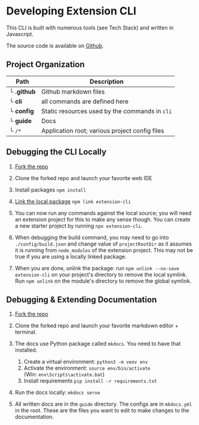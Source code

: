 # Developing Extension CLI

This CLI is built with numerous tools (see Tech Stack) and written in Javascript. 

The source code is available on [Github](https://github.com/MobileFirstLLC/extension-cli).


## Project Organization

Path | Description
--- | ---
└ **.github** | Github markdown files
└ **cli** |  all commands are defined here
└ **config** | Static resources used by the commands in `cli`
└ **guide** | Docs
└ `/*` | Application root; various project config files


## Debugging the CLI Locally

1. [Fork the repo](https://github.com/MobileFirstLLC/extension-cli/fork)

2. Clone the forked repo and launch your favorite web IDE

3. Install packages `npm install`

4. [Link the local package](https://docs.npmjs.com/cli/link.html) `npm link extension-cli`

5. You can now run any commands against the local source; you will need an extension project for this to make any sense though. You can create a new starter project by running `npx extension-cli`.

6. When debugging the build command, you may need to go into `./config/build.json` and change value of `projectRootDir` as it assumes it is running from `node_modules` of the extension project. This may not be true if you are using a locally linked package.

7. When you are done, unlink the package: run `npm unlink --no-save extension-cli` on your project's directory to remove the local symlink. Run `npm unlink` on the module's directory to remove the global symlink.

## Debugging & Extending Documentation

1. [Fork the repo](https://github.com/MobileFirstLLC/extension-cli/fork)

2. Clone the forked repo and launch your favorite markdown editor + terminal.

3. The docs use Python package called `mkdocs`. You need to have that installed.

    1. Create a virtual environment: `python3 -m venv env`
    2. Activate the environment: `source env/bin/activate`
       <br/>(Win: `env\Scripts\activate.bat`)
    3. Install requirements `pip install -r requirements.txt`

4. Run the docs locally: `mkdocs serve`

5. All written docs are in the `guide` directory. The configs are in `mkdocs.yml` in the root. These are the files you want to edit to make changes to the documentation.

